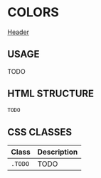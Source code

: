 # COLORS

[Header](/todo.html ':include :type=iframe width=100% height=400px')


## USAGE

TODO


## HTML STRUCTURE

```html
TODO
```


## CSS CLASSES

| Class | Description |
|:-|:-|
| `.TODO` | TODO |
